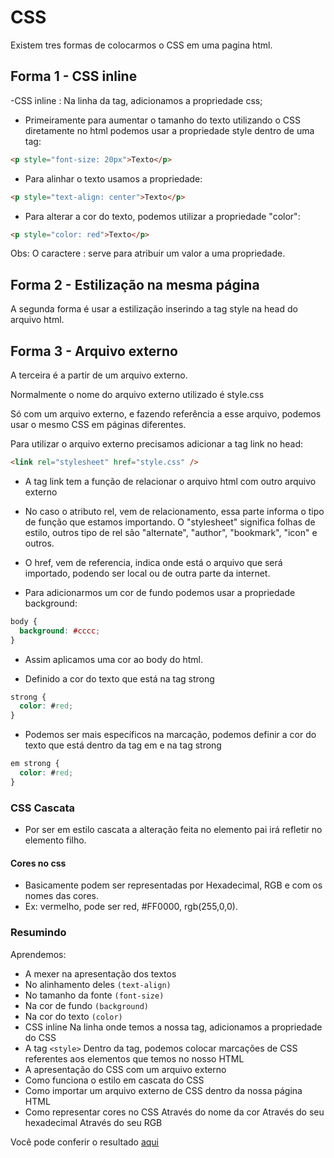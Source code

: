 # CSS

Existem tres formas de colocarmos o CSS em uma pagina html.

## Forma 1 - CSS inline

-CSS inline : Na linha da tag, adicionamos a propriedade css;

- Primeiramente para aumentar o tamanho do texto utilizando o CSS diretamente no html podemos usar a propriedade style dentro de uma tag:

```html
<p style="font-size: 20px">Texto</p>
```

- Para alinhar o texto usamos a propriedade:

```html
<p style="text-align: center">Texto</p>
```

- Para alterar a cor do texto, podemos utilizar a propriedade "color":

```html
<p style="color: red">Texto</p>
```

Obs: O caractere : serve para atribuir um valor a uma propriedade.

## Forma 2 - Estilização na mesma página

A segunda forma é usar a estilização inserindo a tag style na head do arquivo html.

## Forma 3 - Arquivo externo

A terceira é a partir de um arquivo externo.

Normalmente o nome do arquivo externo utilizado é style.css

Só com um arquivo externo, e fazendo referência a esse arquivo, podemos usar o mesmo CSS em páginas diferentes.

Para utilizar o arquivo externo precisamos adicionar a tag link no head:

```html
<link rel="stylesheet" href="style.css" />
```

- A tag link tem a função de relacionar o arquivo html com outro arquivo externo
- No caso o atributo rel, vem de relacionamento, essa parte informa o tipo de função que estamos importando. O "stylesheet" significa folhas de estilo, outros tipo de rel são "alternate", "author", "bookmark", "icon" e outros.
- O href, vem de referencia, indica onde está o arquivo que será importado, podendo ser local ou de outra parte da internet.

- Para adicionarmos um cor de fundo podemos usar a propriedade background:

```css
body {
  background: #cccc;
}
```

- Assim aplicamos uma cor ao body do html.

- Definido a cor do texto que está na tag strong

```css
strong {
  color: #red;
}
```

- Podemos ser mais específicos na marcação, podemos definir a cor do texto que está dentro da tag em e na tag strong

```css
em strong {
  color: #red;
}
```

### CSS Cascata

- Por ser em estilo cascata a alteração feita no elemento pai irá refletir no elemento filho.

#### Cores no css

- Basicamente podem ser representadas por Hexadecimal, RGB e com os nomes das cores.
- Ex: vermelho, pode ser red, #FF0000, rgb(255,0,0).

### Resumindo

Aprendemos:

- A mexer na apresentação dos textos
- No alinhamento deles `(text-align)`
- No tamanho da fonte `(font-size)`
- Na cor de fundo `(background)`
- Na cor do texto `(color)`
- CSS inline
  Na linha onde temos a nossa tag, adicionamos a propriedade do CSS
- A tag `<style>`
  Dentro da tag, podemos colocar marcações de CSS referentes aos elementos que temos no nosso HTML
- A apresentação do CSS com um arquivo externo
- Como funciona o estilo em cascata do CSS
- Como importar um arquivo externo de CSS dentro da nossa página HTML
- Como representar cores no CSS
  Através do nome da cor
  Através do seu hexadecimal
  Através do seu RGB

Você pode conferir o resultado [aqui](/Cursos/Iniciante%20em%20Programa%C3%A7%C3%A3o/02-Paginas_Web/HTML5eCSS3_crie_uma_p%C3%A1gina_da_Web/03-Trabalhando_com_CSS/trabalhando_css.html)
